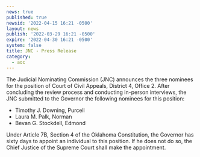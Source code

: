 ```yaml
---
news: true
published: true
newsid: '2022-04-15 16:21 -0500'
layout: news
publish: '2022-03-29 16:21 -0500'
expire: '2022-04-30 16:21 -0500'
system: false
title: JNC - Press Release
category:
  - aoc
---
```

The Judicial Nominating Commission (JNC) announces the three nominees for the position of Court of Civil Appeals, District 4, Office 2.  After concluding the review process and conducting in-person interviews, the JNC submitted to the Governor the following nominees for this position: 

- Timothy J. Downing, Purcell
- Laura M. Palk, Norman 
- Bevan G. Stockdell, Edmond

Under Article 7B, Section 4 of the Oklahoma Constitution, the Governor has sixty days to appoint an individual to this position.  If he does not do so, the Chief Justice of the Supreme Court shall make the appointment. 
